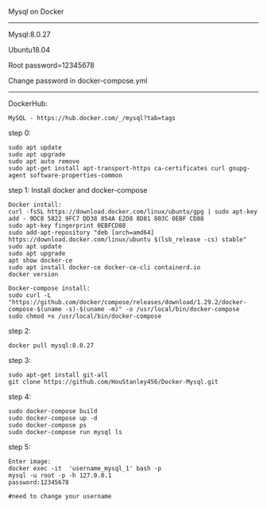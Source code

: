 Mysql on Docker

---------------------------------------

Mysql:8.0.27

Ubuntu18.04

Root password=12345678

Change password in docker-compose.yml

---------------------------------------
DockerHub:

    MySQL - https://hub.docker.com/_/mysql?tab=tags

step 0:

    sudo apt update
    sudo apt upgrade
    sudo apt auto remove
    sudo apt-get install apt-transport-https ca-certificates curl gnupg-agent software-properties-common

step 1:
Install docker and docker-compose
    
    Docker install:
    curl -fsSL https://download.docker.com/linux/ubuntu/gpg | sudo apt-key add - 9DC8 5822 9FC7 DD38 854A E2D8 8D81 803C 0EBF CD88
    sudo apt-key fingerprint 0EBFCD88
    sudo add-apt-repository "deb [arch=amd64] https://download.docker.com/linux/ubuntu $(lsb_release -cs) stable"
    sudo apt update
    sudo apt upgrade
    apt show docker-ce
    sudo apt install docker-ce docker-ce-cli containerd.io
    docker version
     
    Docker-compose install:
    sudo curl -L "https://github.com/docker/compose/releases/download/1.29.2/docker-compose-$(uname -s)-$(uname -m)" -o /usr/local/bin/docker-compose
    sudo chmod +x /usr/local/bin/docker-compose
    
step 2:
    
    docker pull mysql:8.0.27

step 3:
    
    sudo apt-get install git-all
    git clone https://github.com/HouStanley456/Docker-Mysql.git
    
step 4:
    
    sudo docker-compose build
    sudo docker-compose up -d
    sudo docker-compose ps
    sudo docker-compose run mysql ls
    
step 5:
    
    Enter image:
    docker exec -it  'username_mysql_1' bash -p
    mysql -u root -p -h 127.0.0.1
    password:12345678
    
    #need to change your username
    
